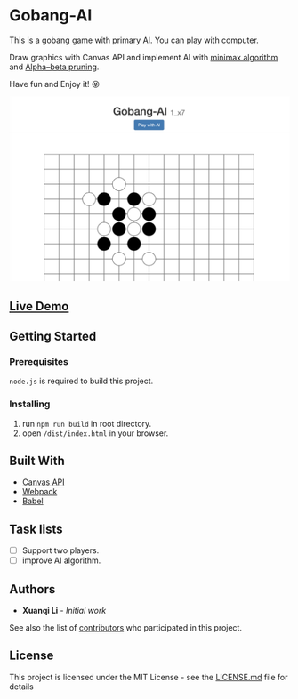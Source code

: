 # Gobang-AI

This is a gobang game with primary AI. You can play with computer.

Draw graphics with Canvas API and implement AI with [minimax algorithm](https://en.wikipedia.org/wiki/Minimax) and [Alpha–beta pruning](https://en.wikipedia.org/wiki/Alpha%E2%80%93beta_pruning).

Have fun and Enjoy it! 😝

![Screenshot](https://github.com/LiXuanqi/gobang-AI/blob/master/screenshots/1.jpg)

## [Live Demo](http://gobang.lixuanqi.me/)

## Getting Started

### Prerequisites

 `node.js`  is required to build this project.

### Installing

1. run `npm run build` in root directory.
2. open `/dist/index.html` in your browser.
## Built With

* [Canvas API](https://developer.mozilla.org/en-US/docs/Web/API/Canvas_API)
* [Webpack](https://webpack.js.org/)
* [Babel](https://babeljs.io/)

## Task lists

- [ ] Support two players.
- [ ] improve AI algorithm.

## Authors

* **Xuanqi Li** - *Initial work*

See also the list of [contributors](https://github.com/LiXuanqi/gobang-AI/graphs/contributors) who participated in this project.

## License

This project is licensed under the MIT License - see the [LICENSE.md](LICENSE.md) file for details
